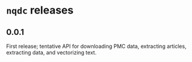 # `nqdc` releases

## 0.0.1

First release; tentative API for downloading PMC data, extracting articles,
extracting data, and vectorizing text.
